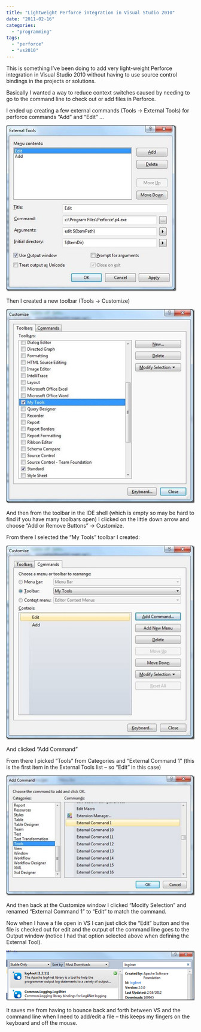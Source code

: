 ```yaml
---
title: "Lightweight Perforce integration in Visual Studio 2010"
date: "2011-02-16"
categories: 
  - "programming"
tags: 
  - "perforce"
  - "vs2010"
---
```


This is something I’ve been doing to add very light-weight Perforce integration in Visual Studio 2010 without having to use source control bindings in the projects or solutions.

Basically I wanted a way to reduce context switches caused by needing to go to the command line to check out or add files in Perforce.

I ended up creating a few external commands (Tools -> External Tools) for perforce commands “Add” and “Edit” …

[![clip_image002](images/clip_image002_thumb.jpg "clip_image002")](http://www.roberthorvick.com/wp-content/uploads/2011/02/clip_image002.jpg)

Then I created a new toolbar (Tools -> Customize)

[![clip_image004](images/clip_image004_thumb.jpg "clip_image004")](http://www.roberthorvick.com/wp-content/uploads/2011/02/clip_image004.jpg)

And then from the toolbar in the IDE shell (which is empty so may be hard to find if you have many toolbars open) I clicked on the little down arrow and choose “Add or Remove Buttons” -> Customize.

From there I selected the “My Tools” toolbar I created:

[![clip_image006](images/clip_image006_thumb.jpg "clip_image006")](http://www.roberthorvick.com/wp-content/uploads/2011/02/clip_image006.jpg)

And clicked “Add Command”

From there I picked “Tools” from Categories and “External Command 1” (this is the first item in the External Tools list – so “Edit” in this case)

[![clip_image008](images/clip_image008_thumb.jpg "clip_image008")](http://www.roberthorvick.com/wp-content/uploads/2011/02/clip_image008.jpg)

And then back at the Customize window I clicked “Modify Selection” and renamed “External Command 1” to “Edit” to match the command.

Now when I have a file open in VS I can just click the “Edit” button and the file is checked out for edit and the output of the command line goes to the Output window (notice I had that option selected above when defining the External Tool).

[![image](images/image_thumb.png "image")](http://www.roberthorvick.com/wp-content/uploads/2011/02/image.png)

It saves me from having to bounce back and forth between VS and the command line when I need to add/edit a file – this keeps my fingers on the keyboard and off the mouse.
